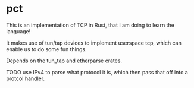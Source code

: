 # pct

This is an implementation of TCP in Rust, that I am doing to learn the language!

It makes use of tun/tap devices to implement userspace tcp, which can enable us to do some fun things.

Depends on the tun_tap and etherparse crates.

TODO use IPv4 to parse what protocol it is, which then pass that off into a protcol handler.
